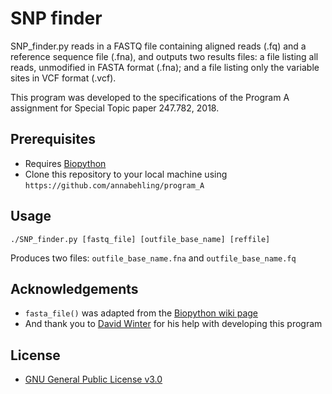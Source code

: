 # SNP finder

SNP_finder.py reads in a FASTQ file containing aligned reads (.fq) and a reference sequence file (.fna), and outputs two results files: a file listing all reads, unmodified in FASTA format (.fna); and a file listing only the variable sites in VCF format (.vcf).

This program was developed to the specifications of the Program A assignment for Special Topic paper 247.782, 2018.

## Prerequisites

* Requires [Biopython](https://biopython.org/)   
* Clone this repository to your local machine using `https://github.com/annabehling/program_A`

## Usage

```
./SNP_finder.py [fastq_file] [outfile_base_name] [reffile]
```
Produces two files:
`outfile_base_name.fna` and `outfile_base_name.fq`

## Acknowledgements

* `fasta_file()` was adapted from the [Biopython wiki page](https://biopython.org/wiki/Converting_sequence_files)
* And thank you to [David Winter](https://github.com/dwinter/) for his help with developing this program

## License

* [GNU General Public License v3.0](https://www.gnu.org/licenses/gpl-3.0.en.html)
